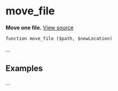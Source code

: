 
# move_file

**Move one file.** [View source](https://bitbucket.org/Eiskis/baseline-php/src/default/source/files/move_file.php?at=default)

	function move_file ($path, $newLocation)

...



## Examples

...
